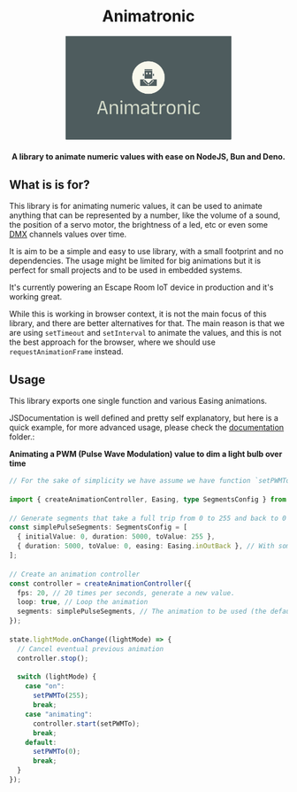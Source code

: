 <h1 align="center">
  Animatronic
</h1>
<p align="center">
    <img src="assets/logo.png" alt="Logo Aurora" width="300">
</p>
<h4 align="center">A library to animate numeric values with ease on NodeJS, Bun and Deno.</h4>

## What is is for?

This library is for animating numeric values, it can be used to animate anything that can be represented by a number, like the volume of a sound, the position of a servo motor, the brightness of a led, etc or even some [DMX](https://en.wikipedia.org/wiki/DMX512) channels values over time.

It is aim to be a simple and easy to use library, with a small footprint and no dependencies. The usage might be limited for big animations but it is perfect for small projects and to be used in embedded systems.

It's currently powering an Escape Room IoT device in production and it's working great.

While this is working in browser context, it is not the main focus of this library, and there are better alternatives for that. The main reason is that we are using `setTimeout` and `setInterval` to animate the values, and this is not the best approach for the browser, where we should use `requestAnimationFrame` instead.

## Usage

This library exports one single function and various Easing animations.

JSDocumentation is well defined and pretty self explanatory, but here is a quick example, for more advanced usage, please check the [documentation](./docs) folder.:

**Animating a PWM (Pulse Wave Modulation) value to dim a light bulb over time**

```ts
// For the sake of simplicity we have assume we have function `setPWMTo` that sets the PWM of a device between 0 and 255.

import { createAnimationController, Easing, type SegmentsConfig } from "animatronic";

// Generate segments that take a full trip from 0 to 255 and back to 0 in 10 seconds.
const simplePulseSegments: SegmentsConfig = [
  { initialValue: 0, duration: 5000, toValue: 255 },
  { duration: 5000, toValue: 0, easing: Easing.inOutBack }, // With some easing
];

// Create an animation controller
const controller = createAnimationController({
  fps: 20, // 20 times per seconds, generate a new value.
  loop: true, // Loop the animation
  segments: simplePulseSegments, // The animation to be used (the default one unless overridden on start).
});

state.lightMode.onChange((lightMode) => {
  // Cancel eventual previous animation
  controller.stop();

  switch (lightMode) {
    case "on":
      setPWMTo(255);
      break;
    case "animating":
      controller.start(setPWMTo);
      break;
    default:
      setPWMTo(0);
      break;
  }
});
```
